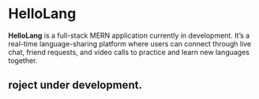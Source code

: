 # HelloLang

**HelloLang** is a full-stack MERN application currently in development. It’s a real-time language-sharing platform where users can connect through live chat, friend requests, and video calls to practice and learn new languages together.

## roject under development.


